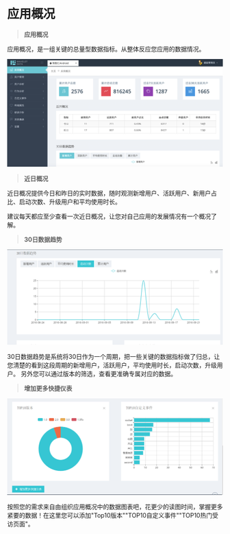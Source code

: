 # 应用概况

> **应用概况**

应用概况，是一组关键的总量型数据指标。从整体反应您应用的数据情况。

![](/assets/general.png)

> **近日概况**

近日概况提供今日和昨日的实时数据，随时观测新增用户、活跃用户、新用户占比、启动次数、升级用户和平均使用时长。

建议每天都应至少查看一次近日概况，让您对自己应用的发展情况有一个概况了解。

> **30日数据趋势**


![](/assets/applictions_picture3.png)

30日数据趋势是系统将30日作为一个周期，把一些关键的数据指标做了归总，让您清楚的看到这段周期的新增用户，活跃用户，平均使用时长，启动次数，升级用户。 另外您可以通过版本的筛选，查看更准确专属对应的数据。 

> **增加更多快捷仪表**

![](/assets/applictions_picture4.png)

按照您的需求来自由组织应用概况中的数据图表吧，花更少的读图时间，掌握更多紧要的数据！在这里您可以添加"Top10版本""TOP10自定义事件""TOP10热门受访页面"。





